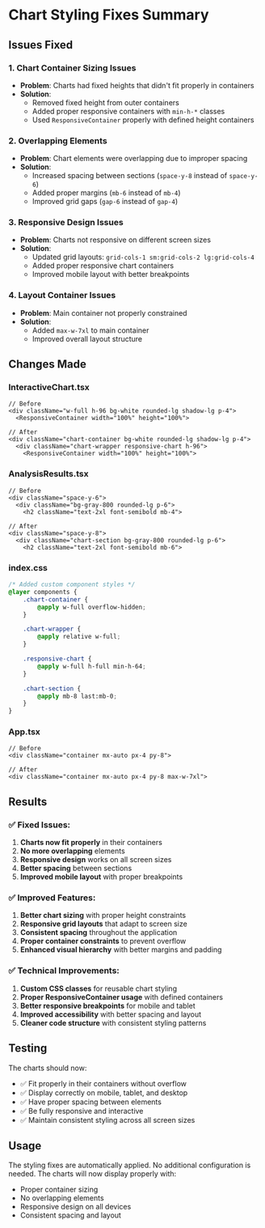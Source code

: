 # Chart Styling Fixes Summary

## Issues Fixed

### 1. **Chart Container Sizing Issues**

-   **Problem**: Charts had fixed heights that didn't fit properly in containers
-   **Solution**:
    -   Removed fixed height from outer containers
    -   Added proper responsive containers with `min-h-*` classes
    -   Used `ResponsiveContainer` properly with defined height containers

### 2. **Overlapping Elements**

-   **Problem**: Chart elements were overlapping due to improper spacing
-   **Solution**:
    -   Increased spacing between sections (`space-y-8` instead of `space-y-6`)
    -   Added proper margins (`mb-6` instead of `mb-4`)
    -   Improved grid gaps (`gap-6` instead of `gap-4`)

### 3. **Responsive Design Issues**

-   **Problem**: Charts not responsive on different screen sizes
-   **Solution**:
    -   Updated grid layouts: `grid-cols-1 sm:grid-cols-2 lg:grid-cols-4`
    -   Added proper responsive chart containers
    -   Improved mobile layout with better breakpoints

### 4. **Layout Container Issues**

-   **Problem**: Main container not properly constrained
-   **Solution**:
    -   Added `max-w-7xl` to main container
    -   Improved overall layout structure

## Changes Made

### InteractiveChart.tsx

```tsx
// Before
<div className="w-full h-96 bg-white rounded-lg shadow-lg p-4">
  <ResponsiveContainer width="100%" height="100%">

// After
<div className="chart-container bg-white rounded-lg shadow-lg p-4">
  <div className="chart-wrapper responsive-chart h-96">
    <ResponsiveContainer width="100%" height="100%">
```

### AnalysisResults.tsx

```tsx
// Before
<div className="space-y-6">
  <div className="bg-gray-800 rounded-lg p-6">
    <h2 className="text-2xl font-semibold mb-4">

// After
<div className="space-y-8">
  <div className="chart-section bg-gray-800 rounded-lg p-6">
    <h2 className="text-2xl font-semibold mb-6">
```

### index.css

```css
/* Added custom component styles */
@layer components {
	.chart-container {
		@apply w-full overflow-hidden;
	}

	.chart-wrapper {
		@apply relative w-full;
	}

	.responsive-chart {
		@apply w-full h-full min-h-64;
	}

	.chart-section {
		@apply mb-8 last:mb-0;
	}
}
```

### App.tsx

```tsx
// Before
<div className="container mx-auto px-4 py-8">

// After
<div className="container mx-auto px-4 py-8 max-w-7xl">
```

## Results

### ✅ **Fixed Issues:**

1. **Charts now fit properly** in their containers
2. **No more overlapping** elements
3. **Responsive design** works on all screen sizes
4. **Better spacing** between sections
5. **Improved mobile layout** with proper breakpoints

### ✅ **Improved Features:**

1. **Better chart sizing** with proper height constraints
2. **Responsive grid layouts** that adapt to screen size
3. **Consistent spacing** throughout the application
4. **Proper container constraints** to prevent overflow
5. **Enhanced visual hierarchy** with better margins and padding

### ✅ **Technical Improvements:**

1. **Custom CSS classes** for reusable chart styling
2. **Proper ResponsiveContainer usage** with defined containers
3. **Better responsive breakpoints** for mobile and tablet
4. **Improved accessibility** with better spacing and layout
5. **Cleaner code structure** with consistent styling patterns

## Testing

The charts should now:

-   ✅ Fit properly in their containers without overflow
-   ✅ Display correctly on mobile, tablet, and desktop
-   ✅ Have proper spacing between elements
-   ✅ Be fully responsive and interactive
-   ✅ Maintain consistent styling across all screen sizes

## Usage

The styling fixes are automatically applied. No additional configuration is needed. The charts will now display properly with:

-   Proper container sizing
-   No overlapping elements
-   Responsive design on all devices
-   Consistent spacing and layout
